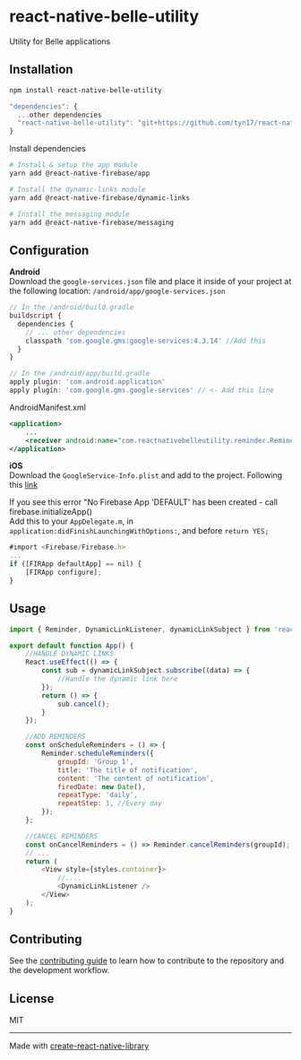 # react-native-belle-utility
Utility for Belle applications
## Installation

```sh
npm install react-native-belle-utility
```  
```js
"dependencies": {
  ...other dependencies
  "react-native-belle-utility": "git+https://github.com/tyn17/react-native-belle-utility.git"
}
```
Install dependencies  
```sh
# Install & setup the app module
yarn add @react-native-firebase/app

# Install the dynamic-links module
yarn add @react-native-firebase/dynamic-links

# Install the messaging module
yarn add @react-native-firebase/messaging
```

## Configuration
**Android**  
Download the `google-services.json` file and place it inside of your project at the following location: `/android/app/google-services.json`  

```js
// In the /android/build.gradle
buildscript {
  dependencies {
    // ... other dependencies
    classpath 'com.google.gms:google-services:4.3.14' //Add this
  }
}
```
  
```js
// In the /android/app/build.gradle
apply plugin: 'com.android.application'
apply plugin: 'com.google.gms.google-services' // <- Add this line
```

AndroidManifest.xml
```xml
<application>
    ...
    <receiver android:name="com.reactnativebelleutility.reminder.ReminderBroadcastReceiver" />
</application>
```  
**iOS**  
Download the `GoogleService-Info.plist` and add to the project. Following this [link](https://rnfirebase.io/#generating-ios-credentials)  
  
If you see this error "No Firebase App 'DEFAULT' has been created - call firebase.initializeApp()  
Add this to your `AppDelegate.m`, in `application:didFinishLaunchingWithOptions:`, and before `return YES;`  
```js
#import <Firebase/Firebase.h>
...
if ([FIRApp defaultApp] == nil) {
    [FIRApp configure];
}
```

## Usage

```js
import { Reminder, DynamicLinkListener, dynamicLinkSubject } from 'react-native-belle-utility';

export default function App() {
    //HANDLE DYNAMIC LINKS
    React.useEffect(() => {
        const sub = dynamicLinkSubject.subscribe((data) => {
            //Handle the dynamic link here
        });
        return () => {
            sub.cancel();
        }
    });

    //ADD REMINDERS
    const onScheduleReminders = () => {
        Reminder.scheduleReminders({
            groupId: 'Group 1',
            title: 'The title of notification',
            content: 'The content of notification',
            firedDate: new Date(),
            repeatType: 'daily',
            repeatStep: 1, //Every day
        });
    };

    //CANCEL REMINDERS
    const onCancelReminders = () => Reminder.cancelReminders(groupId);
    // ...
    return (
        <View style={styles.container}>
            //....
            <DynamicLinkListener />
        </View>
    );
}
```

## Contributing

See the [contributing guide](CONTRIBUTING.md) to learn how to contribute to the repository and the development workflow.

## License

MIT

---

Made with [create-react-native-library](https://github.com/callstack/react-native-builder-bob)
